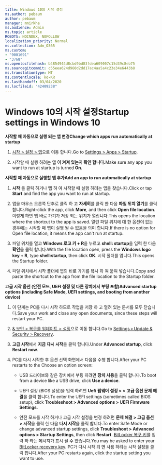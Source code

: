 ```yaml
---
title: Windows 10의 시작 설정
ms.author: pebaum
author: pebaum
manager: mnirkhe
ms.audience: Admin
ms.topic: article
ROBOTS: NOINDEX, NOFOLLOW
localization_priority: Normal
ms.collection: Adm_O365
ms.custom:
- "9001691"
- "3768"
ms.openlocfilehash: b4854944d8cbd9bd83fdea609007c15d39c8eb75
ms.sourcegitcommit: c55eea624d960d2dd17ac4aa5a4c23e34e6443b8
ms.translationtype: MT
ms.contentlocale: ko-KR
ms.lasthandoff: 03/04/2020
ms.locfileid: "42409238"
---
```

# <a name="startup-settings-in-windows-10"></a><span data-ttu-id="9b555-102">Windows 10의 시작 설정</span><span class="sxs-lookup"><span data-stu-id="9b555-102">Startup settings in Windows 10</span></span>

<span data-ttu-id="9b555-103">**시작할 때 자동으로 실행 되는 앱 변경**</span><span class="sxs-lookup"><span data-stu-id="9b555-103">**Change which apps run automatically at startup**</span></span>

1. <span data-ttu-id="9b555-104">[시작 > 설정 > 앱](ms-settings:startupapps?activationSource=GetHelp)으로 이동 합니다.</span><span class="sxs-lookup"><span data-stu-id="9b555-104">Go to [Settings > Apps > Startup](ms-settings:startupapps?activationSource=GetHelp).</span></span>

2. <span data-ttu-id="9b555-105">시작할 때 실행 하려는 앱 **이 켜져 있는지 확인 합니다.**</span><span class="sxs-lookup"><span data-stu-id="9b555-105">Make sure any app you want to run at startup is turned **On**.</span></span>

<span data-ttu-id="9b555-106">**시작할 때 자동으로 실행할 앱 추가**</span><span class="sxs-lookup"><span data-stu-id="9b555-106">**Add an app to run automatically at startup**</span></span>

1. <span data-ttu-id="9b555-107">**시작** 을 클릭 하거나 탭 하 여 시작할 때 실행 하려는 앱을 찾습니다.</span><span class="sxs-lookup"><span data-stu-id="9b555-107">Click or tap **Start** and find the app you want to run at startup.</span></span>

2. <span data-ttu-id="9b555-108">앱을 마우스 오른쪽 단추로 클릭 하 고 **자세히**를 클릭 한 다음 **파일 위치 열기**를 클릭 합니다.</span><span class="sxs-lookup"><span data-stu-id="9b555-108">Right-click the app, click **More**, and then click **Open file location**.</span></span> <span data-ttu-id="9b555-109">이렇게 하면 앱 바로 가기가 저장 되는 위치가 열립니다.</span><span class="sxs-lookup"><span data-stu-id="9b555-109">This opens the location where the shortcut to the app is saved.</span></span> <span data-ttu-id="9b555-110">열린 파일 위치에 대 한 옵션이 없는 경우에는 시작할 때 앱이 실행 될 수 없음을 의미 합니다.</span><span class="sxs-lookup"><span data-stu-id="9b555-110">If there is no option for Open file location, it means the app can't run at startup.</span></span>

3. <span data-ttu-id="9b555-111">파일 위치를 열고 **Windows 로고 키 + R**을 누르고 **shell: startup**을 입력 한 다음 **확인**을 클릭 합니다.</span><span class="sxs-lookup"><span data-stu-id="9b555-111">With the file location open, press the **Windows logo key  + R**, type **shell:startup**, then click **OK**.</span></span> <span data-ttu-id="9b555-112">시작 폴더를 엽니다.</span><span class="sxs-lookup"><span data-stu-id="9b555-112">This opens the Startup folder.</span></span>

4. <span data-ttu-id="9b555-113">파일 위치에서 시작 폴더에 앱의 바로 가기를 복사 하 여 붙여 넣습니다.</span><span class="sxs-lookup"><span data-stu-id="9b555-113">Copy and paste the shortcut to the app from the file location to the Startup folder.</span></span>

<span data-ttu-id="9b555-114">**고급 시작 옵션 (안전 모드, UEFI 설정 및 다른 장치에서 부팅 포함)**</span><span class="sxs-lookup"><span data-stu-id="9b555-114">**Advanced startup options (including Safe Mode, UEFI settings, and booting from another device)**</span></span>

1. <span data-ttu-id="9b555-115">이 단계는 PC를 다시 시작 하므로 작업을 저장 하 고 열려 있는 문서를 모두 닫습니다.</span><span class="sxs-lookup"><span data-stu-id="9b555-115">Save your work and close any open documents, since these steps will restart your PC.</span></span>

2. <span data-ttu-id="9b555-116">[& 보안 > 복구를 업데이트 > 설정](ms-settings:recovery?activationSource=GetHelp)으로 이동 합니다.</span><span class="sxs-lookup"><span data-stu-id="9b555-116">Go to [Settings > Update & Security > Recovery](ms-settings:recovery?activationSource=GetHelp).</span></span>

3. <span data-ttu-id="9b555-117">**고급 시작**에서 **지금 다시 시작**을 클릭 합니다.</span><span class="sxs-lookup"><span data-stu-id="9b555-117">Under **Advanced startup**, click **Restart now**.</span></span> 

4. <span data-ttu-id="9b555-118">PC를 다시 시작한 후 옵션 선택 화면에서 다음을 수행 합니다.</span><span class="sxs-lookup"><span data-stu-id="9b555-118">After your PC restarts to the Choose an option screen:</span></span>

    - <span data-ttu-id="9b555-119">USB 드라이브와 같은 장치에서 부팅 하려면 **장치 사용**을 클릭 합니다.</span><span class="sxs-lookup"><span data-stu-id="9b555-119">To boot from a device like a USB drive, click **Use a device**.</span></span>

    - <span data-ttu-id="9b555-120">UEFI 설정 (BIOS 설정)을 입력 하려면 **Uefi 펌웨어 설정 > > 고급 옵션 문제 해결**을 클릭 합니다.</span><span class="sxs-lookup"><span data-stu-id="9b555-120">To enter the UEFI settings (sometimes called BIOS setup), click **Troubleshoot > Advanced options > UEFI Firmware Settings**.</span></span> 

    - <span data-ttu-id="9b555-121">안전 모드를 시작 하거나 고급 시작 설정을 변경 하려면 **문제 해결 > 고급 옵션 > 시작**을 클릭 한 다음 **다시 시작**을 클릭 합니다.</span><span class="sxs-lookup"><span data-stu-id="9b555-121">To enter Safe Mode or change advanced startup settings, click **Troubleshoot > Advanced options > Startup Settings**, then click **Restart**.</span></span> <span data-ttu-id="9b555-122">[BitLocker 복구 키](https://support.microsoft.com/help/4026181/windows-10-find-my-bitlocker-recovery-key)를 입력 하 라는 메시지가 표시 될 수 있습니다.</span><span class="sxs-lookup"><span data-stu-id="9b555-122">You may be asked to enter your [BitLocker recovery key](https://support.microsoft.com/help/4026181/windows-10-find-my-bitlocker-recovery-key).</span></span> <span data-ttu-id="9b555-123">PC가 다시 시작 되 면 사용 하려는 시작 설정을 클릭 합니다.</span><span class="sxs-lookup"><span data-stu-id="9b555-123">After your PC restarts again, click the startup setting you want to use.</span></span>